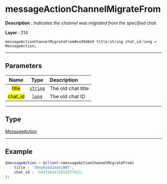 # messageActionChannelMigrateFrom

**Description** : *Indicates the channel was migrated from the specified chat*

**Layer** : 214

```tl
messageActionChannelMigrateFrom#ea3948e9 title:string chat_id:long = MessageAction;
```

---

## Parameters

| Name | Type | Description |
| :---: | :---: | :--- |
| <mark>title</mark> | [`string`](type/string) | The old chat title |
| <mark>chat_id</mark> | [`long`](type/long) | The old chat ID |

---

## Type

[MessageAction](type/MessageAction)

---

## Example

```php
$messageAction = $client->messageActionChannelMigrateFrom(
	title : '70nyKsGd1Xe5jW8T',
	chat_id : -5437261411652677623,
);
```